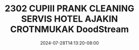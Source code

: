 --- 
title: "2302 CUPIII PRANK CLEANING SERVIS HOTEL AJAKIN CROTNMUKAK  DoodStream"
description: "download  video bokep 2302 CUPIII PRANK CLEANING SERVIS HOTEL AJAKIN CROTNMUKAK  DoodStream doodstream durasi panjang  "
date: 2024-07-28T14:13:20-08:00
file_code: "7laj9ehnb94v"
draft: false
cover: "gjntr1xzqgn6j9lg.jpg"
tags: ["CUPIII", "PRANK", "CLEANING", "SERVIS", "HOTEL", "AJAKIN", "CROTNMUKAK", "DoodStream", "bokep-indo", "bokep-viral", "bokep-ig"]
length: 1526
fld_id: "1483065"
foldername: "A prank"
categories: ["A prank"]
views: 0
---